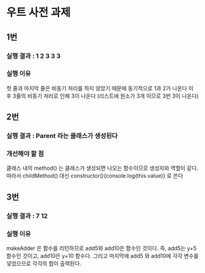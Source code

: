 # 우트 사전 과제

## 1번

### 실행 결과 : 1 2 3 3 3

### 실행 이유

첫 줄과 마지막 줄은 비동기 처리를 하지 않았기 때문에 동기적으로 1과 2가 나온다
이 후 3줄의 비동기 처리로 인해 3이 나온다 (리스트에 원소가 3개 이므로 3번 3이 나온다)

## 2번

### 실행 결과 : Parent 라는 클래스가 생성된다

### 개선해야 할 점

클래스 내의 method() 는 클래스가 생성되면 나오는 함수이므로 생성자와 역할이 같다. 따라서 childMethod() 대신
constructor(){console.log(this.value)}
로 쓴다

## 3번

### 실행 결과 : 7 12

### 실행 이유

makeAdder 은 함수를 리턴하므로 add5와 add10은 함수인 것이다. 즉, add5는 y+5 함수인 것이고, add10은 y+10 함수다.
그리고 마지막에 add5 와 add10에 각각 변수를 넣었으므로 각각의 합이 출력된다.
